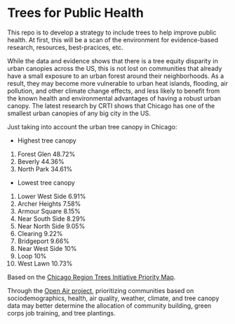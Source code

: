 # Trees for Public Health

This repo is to develop a strategy to include trees to help improve public health. At first, this will be a scan of the environment for evidence-based research, resources, best-pracices, etc.

While the data and evidence shows that there is a tree equity disparity in urban canopies across the US, this is not lost on communities that already have a small exposure to an urban forest around their neighborhoods. As a result, they may become more vulnerable to urban heat islands, flooding, air pollution, and other climate change effects, and less likely to benefit from the known health and environmental advantages of having a robust urban canopy.  The latest research by CRTI shows that Chicago has one of the smallest urban canopies of any big city in the US.

Just taking into account the urban tree canopy in Chicago:

* Highest tree canopy
1.  Forest Glen 48.72%
2.  Beverly 44.36%
3.  North Park 34.61%

* Lowest tree canopy
1.  Lower West Side 6.91%
2.  Archer Heights 7.58%
3.  Armour Square 8.15%
4.  Near South Side 8.29%
5.  Near North Side 9.05%
6.  Clearing 9.22%
7.  Bridgeport 9.66%
8.  Near West Side 10%
9.  Loop 10%
10. West Lawn 10.73%

Based on the [Chicago Region Trees Initiative Priority Map](https://mortonarb.maps.arcgis.com/apps/View/index.html?appid=0700702eb8fa4c31a4d957d71a09d690).

Through the [Open Air project](https://github.com/GeoDaCenter/airquality), prioritizing communities based on sociodemographics, health, air quality, weather, climate, and tree canopy data may better determine the allocation of community building, green corps job training, and tree plantings.
